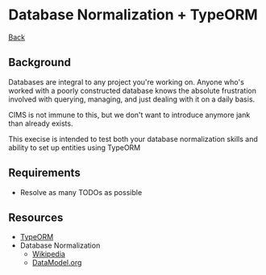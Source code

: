 # Database Normalization + TypeORM

[Back](/README.md#cims-interview-skills-tests)

## Background

Databases are integral to any project you're working on. Anyone who's worked with a poorly constructed database knows the absolute frustration involved with querying, managing, and just dealing with it on a daily basis.

CIMS is not immune to this, but we don't want to introduce anymore jank than already exists.

This execise is intended to test both your database normalization skills and ability to set up entities using TypeORM

## Requirements

- Resolve as many TODOs as possible

## Resources

- [TypeORM](https://typeorm.io/)
- Database Normalization
  - [Wikipedia](https://en.wikipedia.org/wiki/Database_normalization)
  - [DataModel.org](https://web.archive.org/web/20080805014412/http://www.datamodel.org/NormalizationRules.html)
